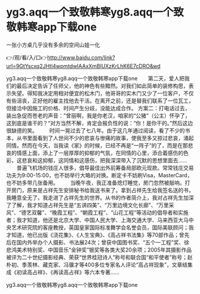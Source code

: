 # yg3.aqq一个致敬韩寒yg8.aqq一个致敬韩寒app下载one
一张小方桌几乎没有多余的空间山娃一化

👉/观/看/入/口👉http://www.baidu.com/link?url=9GtYscxq2JHtl4wpmtdwIAAxXmBlUXzKrLhK6E7cDRO&wd

yg3.aqq一个致敬韩寒yg8.aqq一个致敬韩寒app下载one　　第二天，爱人把我们的最后决定告诉了任师父，他的神色有些黯然。对我们如此简单的装修构思，表示失望。得知我决定用相对便宜的松木门，他哥哥的实木门又少了一位客户，不仅有些沮丧，正好他的雇主找他去干活。在离开之前，还是替我们联系了一位瓦工，但接洽中因施工的价格、时间产生分歧，没能达成合作。
方案二：打电话过去，装出急促而苍老的声音：”曾丽啊，我是你老汉，咱家的“公猪”（公主）怀孕了，这到底是谁干的？“对方当然不解，肯定会报负性的说：”你！是你干的。”然后这边很缺德的笑。
　　时间一晃过去了七八年。由于这几年通过阅读，看了不少的书本，从书里面看到了人世间不少的悲哀与惨痛的故事，使我至多又掠过悲哀，涌起同情。然而在今天，当我读《家》的时候，已经不再是“一阵子”的了，而是在那悲哀的情感上面，添上了一层厚厚的抑郁的气氛，在同情的心里，添合着感伤的色彩，这悲哀和这抑郁，这同情和这感伤，把我深深带入了沉默的思想里面去……
　　普遍飞机场的钱庄人很多，倡导最佳出外前筹备局部欧元现款。常常钱庄交易功夫为9:00-15:00，也不妨举行大略的对换。断定卡不妨刷Visa，MasterCard，也不妨多带几张备用。
　　当晚午夜，我正准备熄灯睡觉，房门忽然被敲响。打开房门，原来是占祥先生安排秘书给我送书来了。拿到占祥先生给我签名送的书，我睡意全无了，我走进了占祥先生的世界。从书的作者简介上，我对占祥先生加深了了解，我才知道占祥先生是“五讲四美”、“万里边境文化长廊”、“万里采风”、“德艺双馨”、“晚霞工程”、“朝霞工程”、“山花工程”等活动的倡导者和实施者；我才知道，他还是北京大学、中国人民大学、上海交通大学、马来西亚大马中央艺术研究院的客座教授，英国皇家国际标准舞学会名誉会员，国际美联顾问；我才知道，他已出版《浇花集》、《人生宝典》、《高占祥书法集》等70部作品；曾先后在国内外举办个人摄影、书法展24次；曾获中国图书奖、“五个一工程”奖、徐悲鸿美术特别奖、中国音乐“金钟奖”银奖等各类大奖20余项；2005年其摄影作品被评为二十世纪摄影经典、荣获“世界桂冠诗人”称号和联合国“和平使者”称号；赵朴初、季羡林、藏克家、冯骥才等400多位专家名人评论“高占祥现象”，文章结集成《初读高占祥》、《再读高占祥》等六本专著……

yg3.aqq一个致敬韩寒yg8.aqq一个致敬韩寒app下载one
